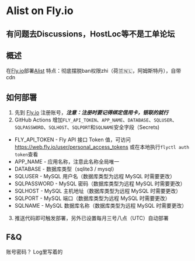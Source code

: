 # Alist on Fly.io
## 有问题去Discussions，HostLoc等不是工单论坛
## 概述
在[Fly.io](https://fly.io)部署[Alist](https://github.com/Xhofe/alist)
特点：彻底摆脱ban权限zhi（荷兰🇳🇱，阿姆斯特丹），自带cdn
## 如何部署
1. 先到 [Fly.io](https://fly.io/) 注册账号，***注意：注册时要记得绑定信用卡，银联的就行***
2. GitHub Actions 增加`FLY_API_TOKEN`、`APP_NAME`、`DATABASE`、`SQLUSER`、`SQLPASSWORD`、`SQLHOST`、`SQLPORT`和`SQLNAME`安全字段（Secrets)
* FLY_API_TOKEN - Fly API 接口 Token 值，可访问 <https://web.fly.io/user/personal_access_tokens> 或在本地执行`flyctl auth token`查看
* APP_NAME - 应用名称，注意此名称全局唯一
* DATABASE - 数据库类型（sqlite3 / mysql）
* SQLUSER - MySQL 用户名（数据库类型为远程 MySQL 时需要更改）
* SQLPASSWORD - MySQL 密码（数据库类型为远程 MySQL 时需要更改）
* SQLHOST - MySQL 主机地址（数据库类型为远程 MySQL 时需要更改）
* SQLPORT - MySQL 端口（数据库类型为远程 MySQL 时需要更改）
* SQLNAME - MySQL 数据库名称（数据库类型为远程 MySQL 时需要更改）
3. 推送代码即可触发部署，另外已设置每月三号八点（UTC）自动部署
## F&Q
账号密码？
Log里写着的

